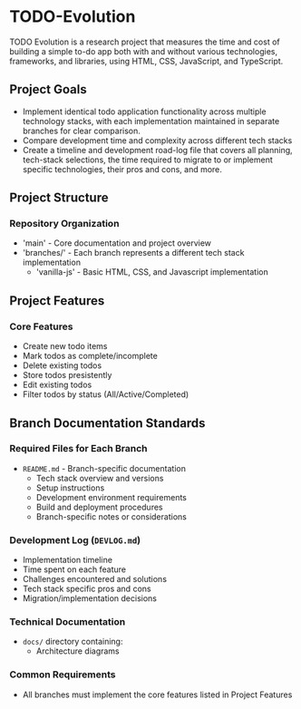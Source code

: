# TODO-Evolution

TODO Evolution is a research project that measures the time and cost of building a simple to-do app both with and without various technologies, frameworks, and libraries, using HTML, CSS, JavaScript, and TypeScript.

## Project Goals

- Implement identical todo application functionality across multiple technology stacks, with each implementation maintained in separate branches for clear comparison.
- Compare development time and complexity across different tech stacks
- Create a timeline and development road-log file that covers all planning, tech-stack selections, the time required to migrate to or implement specific technologies, their pros and cons, and more.

## Project Structure

### Repository Organization

- 'main' - Core documentation and project overview
- 'branches/' - Each branch represents a different tech stack implementation
  - 'vanilla-js' - Basic HTML, CSS, and Javascript implementation

## Project Features

### Core Features

- Create new todo items
- Mark todos as complete/incomplete
- Delete existing todos
- Store todos presistently
- Edit existing todos
- Filter todos by status (All/Active/Completed)

## Branch Documentation Standards

### Required Files for Each Branch

- `README.md` - Branch-specific documentation
  - Tech stack overview and versions
  - Setup instructions
  - Development environment requirements
  - Build and deployment procedures
  - Branch-specific notes or considerations

### Development Log (`DEVLOG.md`)

- Implementation timeline
- Time spent on each feature
- Challenges encountered and solutions
- Tech stack specific pros and cons
- Migration/implementation decisions

### Technical Documentation

- `docs/` directory containing:
  - Architecture diagrams

### Common Requirements

- All branches must implement the core features listed in Project Features
